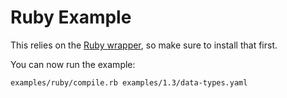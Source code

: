 Ruby Example
============

This relies on the [Ruby wrapper](../../wrappers/ruby/), so make sure to install that first.

You can now run the example:

    examples/ruby/compile.rb examples/1.3/data-types.yaml
